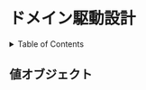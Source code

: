 # ドメイン駆動設計

<!-- START doctoc generated TOC please keep comment here to allow auto update -->
<!-- DON'T EDIT THIS SECTION, INSTEAD RE-RUN doctoc TO UPDATE -->
<details>
<summary>Table of Contents</summary>

- [値オブジェクト](#%E5%80%A4%E3%82%AA%E3%83%96%E3%82%B8%E3%82%A7%E3%82%AF%E3%83%88)

</details>
<!-- END doctoc generated TOC please keep comment here to allow auto update -->

## 値オブジェクト
